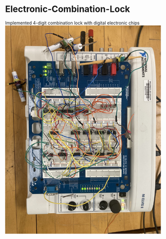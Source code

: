 # Electronic-Combination-Lock
Implemented 4-digit combination lock with digital electronic chips
![Screenshot](LockCircuit.jpg)

